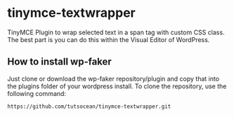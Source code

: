 # tinymce-textwrapper
TinyMCE Plugin to wrap selected text in a span tag with custom CSS class. The best part is you can do this within the Visual Editor of WordPress.

## How to install wp-faker

Just clone or download the wp-faker repository/plugin and copy that into the plugins folder of your wordpress install. To clone the repository, use the following command:
```
https://github.com/tutsocean/tinymce-textwrapper.git